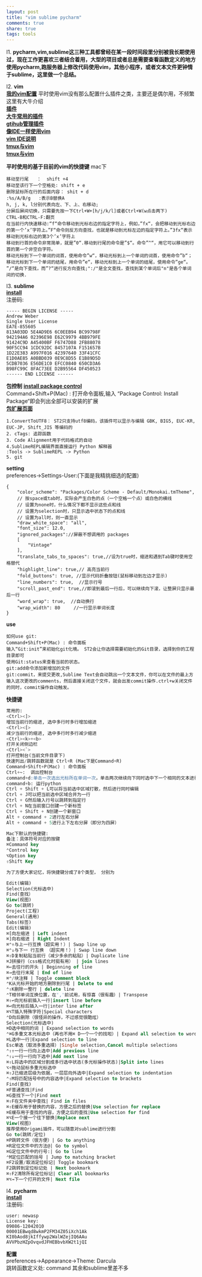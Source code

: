 ```yaml
---
layout: post
title: "vim sublime pycharm"
comments: true
share: true
tags: tools
---
```


I1. **pycharm,vim,sublime这三种工具都曾经在某一段时间段里分别被我长期使用过，现在工作更喜欢三者结合着用，大型的项目或者总是需要查看函数定义的地方使用pycharm,跑服务器上修改代码使用vim，其他小程序，或者文本文件更钟情于sublime，这里做一个总结。**

I2. **vim**<br>
[**我的vim配置**](https://github.com/1oscar/exercises/tree/master/dkf_vim)
平时使用vim没有那么配置什么插件之类，主要还是偶尔用，不频繁<br>
这里有大牛介绍<br>
[**插件**](http://zuyunfei.com/categories/Vim/)<br>
[**大牛常用的插件**](http://www.zlovezl.cn/articles/my-vim-plugins-for-python/)<br>
[**gtihub管理插件**](http://skoo.me/vim/2013/09/18/vim-plugin-manager/)<br>
[**像IDE一样使用vim**](https://github.com/yangyangwithgnu/use_vim_as_ide)<br>
[**vim IDE说明**](http://blog.csdn.net/wklken/article/details/9076621)<br>
[**tmux与vim**](http://blog.jobbole.com/87585/)<br>
[**tmux与vim**](http://blog.jobbole.com/87584/)<br>

**平时使用的基于目前的vim的快捷键**
mac下

```
移动至行尾   ：  shift +4 
移动至该行下一个空格处: shift + e
删除鼠标所在行的后面内容： shit + d
:%s/A/B/g   :表示B替换A
h, j, k, l分别代表向左、下、上、右移动;
分屏后屏间切换，只需要先按一下Ctrl+W+[h/j/k/l]或者Ctrl+W(w点击两下)
CTRL-B和CTRL-F:翻页
在当前行内快速移动:“f“命令移动到光标右边的指定字符上，例如，”fx“，会把移动到光标右边的第一个’x’字符上。”F“命令则反方向查找，也就是移动到光标左边的指定字符上。”3fx“表示移动到光标右边的第3个’x’字符上
移动到行首的命令非常简单，就是”0“.移动到行尾的命令是”$“。命令”^“，用它可以移动到行首的第一个非空白字符。
移动光标到下一个单词的词首，使用命令”w“，移动光标到上一个单词的词首，使用命令”b“；移动光标到下一个单词的结尾，用命令”e“，移动光标到上一个单词的结尾，使用命令”ge“。
”/“是向下查找，而”?“进行反方向查找;":/"是全文查找，查找到某个单词后"n"是各个单词间的切换.
```

I3. **sublime** <br>
[**install**](http://www.sublimetext.com/2)<br>
注册码:

```
----- BEGIN LICENSE -----
Andrew Weber
Single User License
EA7E-855605
813A03DD 5E4AD9E6 6C0EEB94 BC99798F
942194A6 02396E98 E62C9979 4BB979FE
91424C9D A45400BF F6747D88 2FB88078
90F5CC94 1CDC92DC 8457107A F151657B
1D22E383 A997F016 42397640 33F41CFC
E1D0AE85 A0BBD039 0E9C8D55 E1B89D5D
5CDB7036 E56DE1C0 EFCC0840 650CD3A6
B98FC99C 8FAC73EE D2B95564 DF450523
------ END LICENSE ------
```

**包控制**
[**install package control**](https://packagecontrol.io/installation)<br>
Command+Shift+P(Mac) : 打开命令面板,输入 “Package Control: Install Package“即会列出全部可以安装的扩展<br>
[**包扩展页面**](https://packagecontrol.io/)

```
1.ConvertToUTF8： ST2只支持utf8编码，该插件可以显示与编辑 GBK, BIG5, EUC-KR, EUC-JP, Shift_JIS 等编码的
2. cTags: 追踪函数
3. Code Alignment用于代码格式的自动
4.Sublime​REPL编辑界面直接运行 Python 解释器
:Tools -> SublimeREPL -> Python
5. git 
```

**setting** <br>
preferences->Settings-User:(下面是我精挑细选的配置)

```
{
    "color_scheme": "Packages/Color Scheme - Default/Monokai.tmTheme",
    // 按space或tab时，实际会产生白色的点（一个空格一个点）或白色的横线
    // 设置为none时，什么情况下都不显示这些点和线
    // 设置为selection时，只显示选中状态下的点和线
    // 设置为all时，则一直显示
    "draw_white_space": "all",
    "font_size": 12.0,
    "ignored_packages"://屏蔽不想调用的 packages
    [
        "Vintage"
    ],
    "translate_tabs_to_spaces": true,//设为true时，缩进和遇到Tab键时使用空格替代
    "highlight_line": true,// 高亮当前行
    "fold_buttons": true, //显示代码折叠按钮(鼠标移动到左边才显示)
    "line_numbers": true,  //显示行号
    "scroll_past_end": true,//即滚到最后一行后，可以继续向下滚，让整屏只显示最后一行
    "word_wrap": true,  //自动换行
    "wrap_width": 80     //一行显示单词长度
}
```

**use**

```
如何use git:
Command+Shift+P(Mac) : 命令面板
输入“Git:init”来初始化git化境。 ST2会让你选择需要初始化的Git目录，选择到你的工程目录即可
使用Git:status来查看当前的状态。
git:add命令添加新增加的文件
git:commit，来提交更改,Sublime Text会自动跳出一个文本文件，你可以在文件的最上方输入这次更改的comments，然后直接关闭这个文件，就会出发commit操作.ctrl+w关闭文件的同时，commit操作自动触发。
```
**快捷键**

```sql
常用的:
<Ctrl><]>
增加当前行的缩进, 选中多行时多行增加缩进
<Ctrl><[>
减少当前行的缩进, 选中多行时多行减少缩进
<Ctrl><k>+<b>
打开关闭侧边栏
<Ctrl><`>
打开控制台(当前文件目录下)
快速列出/跳转函数就是 Ctrl+R (Mac下是Command+R)
Command+Shift+P(Mac) : 命令面板
Ctrl+~:  调出控制台
command+d:单击一次选出光标所在单词一次，单击两次继续向下同时选中下一个相同的文本进行同时编辑.
command+b: 运行python
Ctrl + Shift + L可以将当前选中区域打散，然后进行同时编辑
Ctrl + J可以把当前选中区域合并为一行
Ctrl + G然后输入行号以跳转到指定行
Ctrl + N在当前窗口创建一个新标签
Ctrl + Shift + N创建一个新窗口
Alt + command + 2进行左右分屏
Alt + command + 5进行上下左右分屏（即分为四屏）

Mac下默认的快捷键:
备注：具体符号对应的按键
⌘Command key
⌃Control key
⌥Option key
⇧Shift Key

为了方便大家记忆，将快捷键分成了8个类型， 分别为

Edit(编辑)
Selection(光标选中)
Find(查找）
View(视图)
Go to(跳转)
Project(工程)
General(通用)
Tabs(标签)
Edit(编辑)
⌘[向左缩进 | Left indent
⌘]向右缩进 | Right Indent
⌘⌃↑与上一行互换（超实用！）| Swap line up
⌘⌃↓与下一￼行互换￼（超实用！）| Swap line down
⌘⇧D复制粘贴当前行（减少多余的粘贴）| Duplicate line
⌘J拼接行（css格式化时挺有用） | join lines
⌘←去往行的开头 | Beginning of line
⌘→去往行末尾 | End of line
⌘⌃/块注释 | Toggle comment block
⌃K从光标开始的地方删除到行尾 | Delete to end
⌃⇧K删除一整行 | delete line
⌃T相邻单词互换位置，在','前试用，有惊喜（很有趣）| Transpose
⌘⇧↩向光标前插入一行|insert line before
⌘↩向光标后插入一行|inter line after
⌘⌥T插入特殊字符|Special characters
⌃D向后删除（很怪异的操作，不过感觉很酷炫）
Selection(光标选中)
⌘D选中相同的词 | Expand selection to words
⌃⌘G多重文本光标选中（再也不用⌘ D一个一个的找啦）| Expand all selection to words
⌘L选中一行|Expand selection to line
Esc单选（取消多重选择）|Single selection,Cancel multiple selections
⌃⇧↑一行一行向上选中|Add previous line
⌃⇧↓一行一行向下选中|Add next line
⌘⇧L将选中的区域分割成多行选中状态(多光标操作状态)|Split into lines
⌥+拖动鼠标多重光标选中
⌘⇧J已缩进层级为依据，一层层向外选中|Expand selection to indentation
⌃⇧M将匹配括号中的内容选中|Expand selection to brackets
Find(查找)
⌘F普通查找|Find
⌘G查找下一个|Find next
⌘⇧F在文件夹中查找| Find in files
⌘⇧E缓存用于替换的内容，方便之后的替换|Use selection for replace
⌘E缓存用于查找的内容，方便之后的查找|Use selection for find
⌘⌥E一个接一个往下替换|Replace next
View(视图)
推荐使用Origami插件，可以随意对sublime进行分割
Go to(跳转/定位)
⌘P跳转文件（很方便）| Go to anything
⌘R定位文件中的方法@| Go to symbol
⌘G定位文件中的行号:| Go to line
⌃M定位匹配的括号 | Jump to matching bracket
⌘F2设置/取消定位标记| Toggle bookmark
F2跳转到定位标记处 | Next bookmark
⌘⇧F2清除所有定位标记| Clear all bookmarks
⌘⌥→下一个打开的文件| Next file
```

I4. **pycharm**<br>
[**install**](https://www.jetbrains.com/pycharm/download/) <br>
注册码: <br>

```
user: newasp
License key:
09086-12042010
00001EBwqd8wkmP2FM34Z05iXch1Ak
KI0bAod8jkIffywp2WalWZejIQ6AAu
AVVPbzHZpOvqvdJFHEBbvbXW2t1jQI
```
**配置** <br>
preferences->Appearance->Theme: Darcula <br>
跳转函数定义处: command
其余和sublime里差不多




